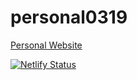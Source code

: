# personal0319
[Personal Website](https://mayankramnani.com)

[![Netlify Status](https://api.netlify.com/api/v1/badges/3aa1cedf-888f-40aa-85c3-fbd160ab4e33/deploy-status)](https://app.netlify.com/sites/goofy-hopper-8c3185/deploys)

